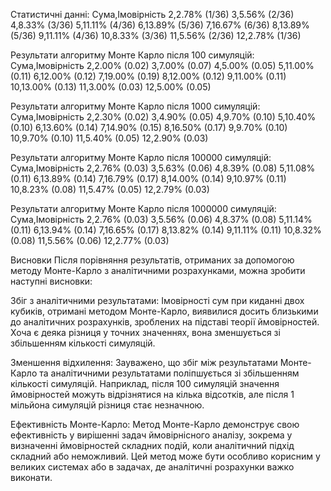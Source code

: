 Статистичні данні:
Сума,Імовірність
2,2.78% (1/36)
3,5.56% (2/36)
4,8.33% (3/36)
5,11.11% (4/36)
6,13.89% (5/36)
7,16.67% (6/36)
8,13.89% (5/36)
9,11.11% (4/36)
10,8.33% (3/36)
11,5.56% (2/36)
12,2.78% (1/36)

Результати алгоритму Монте Карло після 100 симуляцій:
Сума,Імовірність
2,2.00% (0.02)
3,7.00% (0.07)
4,5.00% (0.05)
5,11.00% (0.11)
6,12.00% (0.12)
7,19.00% (0.19)
8,12.00% (0.12)
9,11.00% (0.11)
10,13.00% (0.13)
11,3.00% (0.03)
12,5.00% (0.05)

Результати алгоритму Монте Карло після 1000 симуляцій:
Сума,Імовірність
2,2.30% (0.02)
3,4.90% (0.05)
4,9.70% (0.10)
5,10.40% (0.10)
6,13.60% (0.14)
7,14.90% (0.15)
8,16.50% (0.17)
9,9.70% (0.10)
10,9.70% (0.10)
11,5.40% (0.05)
12,2.90% (0.03)

Результати алгоритму Монте Карло після 100000 симуляцій:
Сума,Імовірність
2,2.76% (0.03)
3,5.63% (0.06)
4,8.39% (0.08)
5,11.08% (0.11)
6,13.89% (0.14)
7,16.79% (0.17)
8,14.00% (0.14)
9,10.97% (0.11)
10,8.23% (0.08)
11,5.47% (0.05)
12,2.79% (0.03)

Результати алгоритму Монте Карло після 1000000 симуляцій:
Сума,Імовірність
2,2.76% (0.03)
3,5.56% (0.06)
4,8.37% (0.08)
5,11.14% (0.11)
6,13.94% (0.14)
7,16.65% (0.17)
8,13.82% (0.14)
9,11.11% (0.11)
10,8.32% (0.08)
11,5.56% (0.06)
12,2.77% (0.03)


Висновки
Після порівняння результатів, отриманих за допомогою методу Монте-Карло з аналітичними розрахунками, можна зробити наступні висновки:

Збіг з аналітичними результатами: Імовірності сум при киданні двох кубиків, отримані методом Монте-Карло, виявилися досить близькими до аналітичних розрахунків, зроблених на підставі теорії ймовірностей. Хоча є деяка різниця у точних значеннях, вона зменшується зі збільшенням кількості симуляцій.

Зменшення відхилення: Зауважено, що збіг між результатами Монте-Карло та аналітичними результатами поліпшується зі збільшенням кількості симуляцій. Наприклад, після 100 симуляцій значення ймовірностей можуть відрізнятися на кілька відсотків, але після 1 мільйона симуляцій різниця стає незначною.

Ефективність Монте-Карло: Метод Монте-Карло демонструє свою ефективність у вирішенні задач ймовірнісного аналізу, зокрема у визначенні ймовірностей складних подій, коли аналітичний підхід складний або неможливий. Цей метод може бути особливо корисним у великих системах або в задачах, де аналітичні розрахунки важко виконати.
